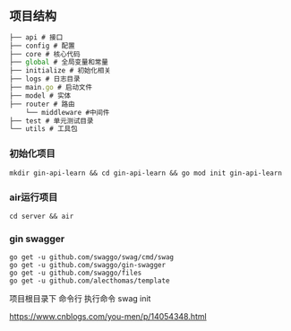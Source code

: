 ## 项目结构

```js
├── api # 接口
├── config # 配置
├── core # 核心代码
├── global # 全局变量和常量
├── initialize # 初始化相关
├── logs # 日志目录
├── main.go # 启动文件
├── model # 实体
├── router # 路由
    └── middleware #中间件
├── test # 单元测试目录
└── utils # 工具包
```

### 初始化项目

```shell
mkdir gin-api-learn && cd gin-api-learn && go mod init gin-api-learn
```

### air运行项目

```shell
cd server && air
```

### gin swagger

```shell
go get -u github.com/swaggo/swag/cmd/swag
go get -u github.com/swaggo/gin-swagger
go get -u github.com/swaggo/files
go get -u github.com/alecthomas/template
```

项目根目录下 命令行 执行命令 swag init

https://www.cnblogs.com/you-men/p/14054348.html
